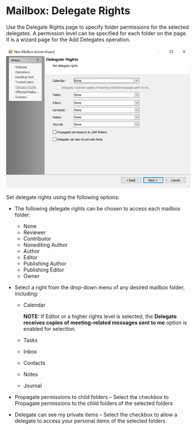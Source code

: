 # Mailbox: Delegate Rights

Use the Delegate Rights page to specify folder permissions for the selected delegates. A permission level can be specified for each folder on the page. It is a wizard page for the Add Delegates operation.

![New Mailbox Action Wizard Delegate Rights page](/static/img/product_docs/accessanalyzer/accessanalyzer/enterpriseauditor/admin/action/mailbox/delegaterights.png)

Set delegate rights using the following options:

- The following delegate rights can be chosen to access each mailbox folder:

  - None
  - Reviewer
  - Contributor
  - Nonediting Author
  - Author
  - Editor
  - Publishing Author
  - Publishing Editor
  - Owner
- Select a right from the drop-down menu of any desired mailbox folder, including:

  - Calendar

    __NOTE:__ If Editor or a higher rights level is selected, the __Delegate receives copies of meeting-related messages sent to me__ option is enabled for selection.
  - Tasks
  - Inbox
  - Contacts
  - Notes
  - Journal
- Propagate permissions to child folders – Select the checkbox to Propagate permissions to the child folders of the selected folders
- Delegate can see my private items – Select the checkbox to allow a delegate to access your personal items of the selected folders
